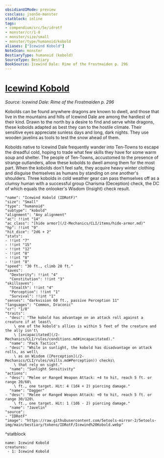```yaml
---
obsidianUIMode: preview
cssclass: json5e-monster
statblock: inline
tags:
- compendium/src/5e/idrotf
- monster/cr/1-8
- monster/size/small
- monster/type/humanoid/kobold
aliases: ["Icewind Kobold"]
NoteIcon: monster
BestiaryType: humanoid (kobold)
SourceType: Bestiary
BookSource: Icewind Dale: Rime of the Frostmaiden p. 296
---
```

# [Icewind Kobold](2-Mechanics\CLI\bestiary\humanoid/icewind-kobold-idrotf.md)
*Source: Icewind Dale: Rime of the Frostmaiden p. 296*  

Kobolds can be found anywhere dragons are known to dwell, and those that live in the mountains and hills of Icewind Dale are among the hardiest of their kind. Drawn to the north by a desire to find and serve white dragons, these kobolds adapted as best they can to the hostile climate. Their sensitive eyes appreciate sunless days and long, dark nights. They use wooden javelins as tools to test the snow ahead of them.

Kobolds native to Icewind Dale frequently wander into Ten-Towns to escape the dreadful cold, hoping to trade what few skills they have for some warm soup and shelter. The people of Ten-Towns, accustomed to the presence of strange outlanders, allow these kobolds to dwell among them for the most part. When the kobolds don't feel safe, they acquire heavy winter clothing and disguise themselves as humans by standing on one another's shoulders. Three kobolds in cold weather gear can pass themselves off as a clumsy human with a successful group Charisma (Deception) check, the DC of which equals the onlooker's Wisdom (Insight) check result.

```statblock
"name": "Icewind Kobold (IDRotF)"
"size": "Small"
"type": "humanoid"
"subtype": "kobold"
"alignment": "Any alignment"
"ac": !!int "14"
"ac_class": "[hide armor](/2-Mechanics/CLI/items/hide-armor.md)"
"hp": !!int "9"
"hit_dice": "2d6 + 2"
"stats":
- !!int "7"
- !!int "15"
- !!int "12"
- !!int "8"
- !!int "8"
- !!int "8"
"speed": "30 ft., climb 20 ft."
"saves":
  "Dexterity": !!int "4"
  "Constitution": !!int "3"
"skillsaves":
  "Stealth": !!int "4"
  "Perception": !!int "1"
  "Survival": !!int "1"
"senses": "darkvision 60 ft., passive Perception 11"
"languages": "Common, Draconic"
"cr": "1/8"
"traits":
- "desc": "The kobold has advantage on an attack roll against a creature if at least\
    \ one of the kobold's allies is within 5 feet of the creature and the ally isn't\
    \ [incapacitated](/2-Mechanics/CLI/rules/conditions.md#incapacitated)."
  "name": "Pack Tactics"
- "desc": "While in sunlight, the kobold has disadvantage on attack rolls, as well\
    \ as on Wisdom ([Perception](/2-Mechanics/CLI/rules/skills.md#Perception)) checks\
    \ that rely on sight."
  "name": "Sunlight Sensitivity"
"actions":
- "desc": "Melee or Ranged Weapon Attack: +4 to hit, reach 5 ft. or range 20/60\
    \ ft., one target. Hit: 4 (1d4 + 2) piercing damage."
  "name": "Dagger"
- "desc": "Melee or Ranged Weapon Attack: +0 to hit, reach 5 ft. or range 30/120\
    \ ft., one target. Hit: 1 (1d6 - 2) piercing damage."
  "name": "Javelin"
"source":
- "IDRotF"
"image": "https://raw.githubusercontent.com/5etools-mirror-2/5etools-img/main/bestiary/tokens/IDRotF/Icewind%20Kobold.webp"
```
^statblock

```encounter-table
name: Icewind Kobold
creatures:
 - 1: Icewind Kobold
```